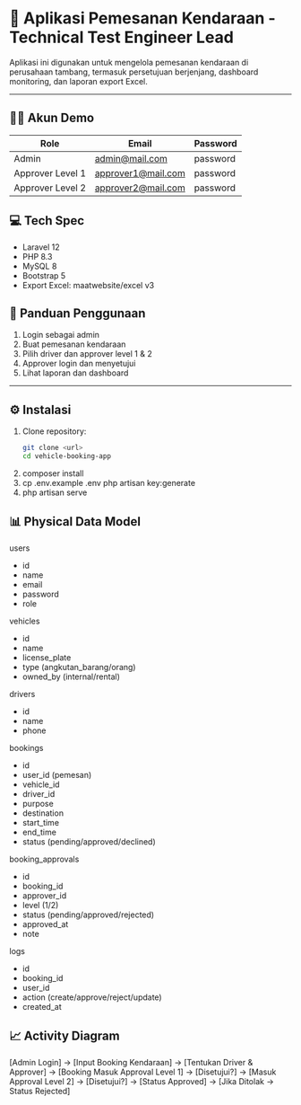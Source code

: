 # 🚗 Aplikasi Pemesanan Kendaraan - Technical Test Engineer Lead

Aplikasi ini digunakan untuk mengelola pemesanan kendaraan di perusahaan tambang, termasuk persetujuan berjenjang, dashboard monitoring, dan laporan export Excel.

---

## 🧑‍💻 Akun Demo

| Role             | Email              | Password |
| ---------------- | ------------------ | -------- |
| Admin            | admin@mail.com     | password |
| Approver Level 1 | approver1@mail.com | password |
| Approver Level 2 | approver2@mail.com | password |

## 💻 Tech Spec
- Laravel 12
- PHP 8.3
- MySQL 8
- Bootstrap 5
- Export Excel: maatwebsite/excel v3

## 📒 Panduan Penggunaan
1. Login sebagai admin
2. Buat pemesanan kendaraan
3. Pilih driver dan approver level 1 & 2
4. Approver login dan menyetujui
5. Lihat laporan dan dashboard
---

## ⚙️ Instalasi

1. Clone repository:
    ```bash
    git clone <url>
    cd vehicle-booking-app
    ```
2. composer install
3. cp .env.example .env
php artisan key:generate
4. php artisan serve

## 📊 Physical Data Model
users
- id
- name
- email
- password
- role

vehicles
- id
- name
- license_plate
- type (angkutan_barang/orang)
- owned_by (internal/rental)

drivers
- id
- name
- phone

bookings
- id
- user_id (pemesan)
- vehicle_id
- driver_id
- purpose
- destination
- start_time
- end_time
- status (pending/approved/declined)

booking_approvals
- id
- booking_id
- approver_id
- level (1/2)
- status (pending/approved/rejected)
- approved_at
- note

logs
- id
- booking_id
- user_id
- action (create/approve/reject/update)
- created_at

## 📈 Activity Diagram
[Admin Login] 
  → [Input Booking Kendaraan]
    → [Tentukan Driver & Approver]
      → [Booking Masuk Approval Level 1]
        → [Disetujui?]
            → [Masuk Approval Level 2]
                → [Disetujui?]
                    → [Status Approved]
                    → [Jika Ditolak → Status Rejected]


